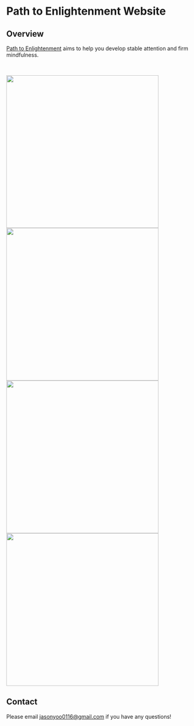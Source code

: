 <h1>Path to Enlightenment Website</h1>

<h2>Overview</h2>

[Path to Enlightenment](https://path-to-enlightenment.firebaseapp.com/) aims to help you develop stable attention and firm mindfulness.

<br />

<image src="https://github.com/truebluejason/p2e-website/blob/master/misc/images/ss1.PNG" width="400"/> <image src="https://github.com/truebluejason/p2e-website/blob/master/misc/images/ss2.PNG" width="400"/>
<image src="https://github.com/truebluejason/p2e-website/blob/master/misc/images/ss3.PNG" width="400"/> <image src="https://github.com/truebluejason/p2e-website/blob/master/misc/images/ss4.PNG" width="400"/>

<h2>Contact</h2>

Please email jasonyoo0116@gmail.com if you have any questions!
